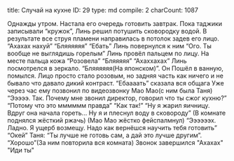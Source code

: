 title:          Случай на кухне
ID:             29
type:           md
compile:        2
charCount:      1087


Однажды утром. Настала его очередь готовить завтрак. Пока таджики записывали “кружок”, Линь решил потушить сковородку водой. В результате все струя пламени направилась в потолок задев его лицо.
“Ахахах нахуй”
“Бляяяяяя”
“Ебать”
Линь повернулся к ним
“Ого. Ты вообще не выглядишь горелым”
Линь провёл пальцем по лицу. На месте пальца кожа “Розовела”
“Бляяяяя”
“Ахаххахах”
Линь посмотрелся в зеркало. “Бляяяяяя(На японском)”. Он Пошёл в ванную, помылся. Лицо просто стало розовым, но задняя часть как ничего и не бывало что давало дикий контраст.
“Ебаааать” сказала вся общага
Уже через час ему позвонил по видеозвонку Мао Мао(с ним была Таня)
“Эээээ. Так. Почему мне звонил директор, говорил что ты сжог кухню?”
“Потому что это мммммм правда”
“Как так!”
“Ну я жарил яичницу. Вдруг она начала гореть... Ну я и плеснул воду в сковороду”
(В комнате поднялся жёсткий ржачь)
(Мао Мао жёстко фейспалмнул) “Ээээээх. Ладно. Я ущерб возмещу. Надо как вернёшся научить тебя готовить”
“Окей”
Таня: “Ты лучше не готовь сам, а дай это лучше другим”.
“Хорошо”(За ним повторила вся комната)
Звонок завершился
"Ахахах"
"Иди ты"